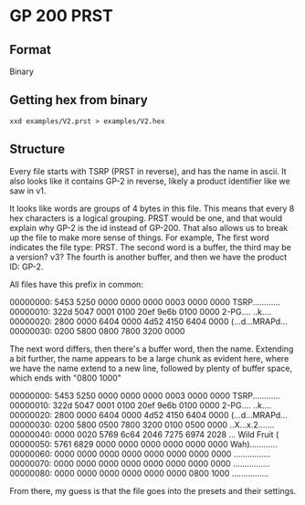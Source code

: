 # GP 200 PRST

## Format

Binary

## Getting hex from binary

`xxd examples/V2.prst > examples/V2.hex`

## Structure

Every file starts with TSRP (PRST in reverse), and has the name in ascii. It also looks like it contains GP-2 in reverse, likely a product identifier like we saw in v1.

It looks like words are groups of 4 bytes in this file. This means that every 8 hex characters is a logical grouping. PRST would be one, and that would explain why GP-2 is the id instead of GP-200. That also allows us to break up the file to make more sense of things. For example, The first word indicates the file type: PRST. The second word is a buffer, the third may be a version? v3? The fourth is another buffer, and then we have the product ID: GP-2.

All files have this prefix in common:

00000000: 5453 5250 0000 0000 0000 0003 0000 0000  TSRP............
00000010: 322d 5047 0001 0100 20ef 9e6b 0100 0000  2-PG.... ..k....
00000020: 2800 0000 6404 0000 4d52 4150 6404 0000  (...d...MRAPd...
00000030: 0200 5800 0800 7800 3200 0000

The next word differs, then there's a buffer word, then the name.
Extending a bit further, the name appears to be a large chunk as evident here, where we have the name extend to a new line, followed by plenty of buffer space, which ends with "0800 1000"

00000000: 5453 5250 0000 0000 0000 0003 0000 0000  TSRP............
00000010: 322d 5047 0001 0100 20ef 9e6b 0100 0000  2-PG.... ..k....
00000020: 2800 0000 6404 0000 4d52 4150 6404 0000  (...d...MRAPd...
00000030: 0200 5800 0500 7800 3200 0100 0500 0000  ..X...x.2.......
00000040: 0000 0020 5769 6c64 2046 7275 6974 2028  ... Wild Fruit (
00000050: 5761 6829 0000 0000 0000 0000 0000 0000  Wah)............
00000060: 0000 0000 0000 0000 0000 0000 0000 0000  ................
00000070: 0000 0000 0000 0000 0000 0000 0000 0000  ................
00000080: 0000 0000 0000 0000 0000 0000 0800 1000  ................

From there, my guess is that the file goes into the presets and their settings.
